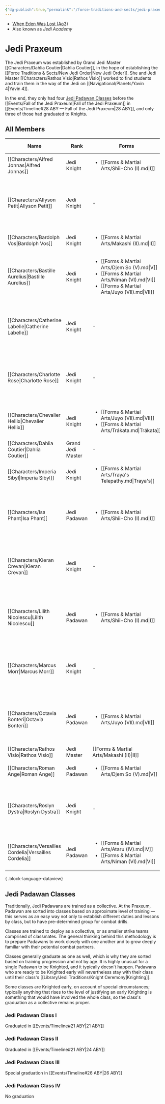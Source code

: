 ```yaml
---
{"dg-publish":true,"permalink":"/force-traditions-and-sects/jedi-praxeum/","tags":["faction"],"noteIcon":"saber1"}
---
```


- [When Eden Was Lost (Ao3)](https://archiveofourown.org/works/19334440)
- Also known as *Jedi Academy*
# Jedi Praxeum
The Jedi Praxeum was established by Grand Jedi Master [[Characters/Dahlia Coutier\|Dahlia Coutier]], in the hope of establishing the [[Force Traditions & Sects/New Jedi Order\|New Jedi Order]]. She and Jedi Master [[Characters/Rathos Visio\|Rathos Visio]] worked to find students and train them in the way of the Jedi on [[Navigational/Planets/Yavin 4\|Yavin 4]]. 

In the end, they only had four <a href="https://whenedenwaslost.netlify.app/force-traditions-and-sects/jedi-praxeum/#jedi-padawan-classes">Jedi Padawan Classes</a> before the [[Events/Fall of the Jedi Praxeum\|Fall of the Jedi Praxeum]] in [[Events/Timeline#28 ABY — Fall of the Jedi Praxeum\|28 ABY]], and only three of those had graduated to Knights. 

## All Members
| Name                                                       | Rank              | Forms                                                                                                                                                                  | Padawan Class                                                                                                                       | Status   |
| ---------------------------------------------------------- | ----------------- | ---------------------------------------------------------------------------------------------------------------------------------------------------------------------- | ----------------------------------------------------------------------------------------------------------------------------------- | -------- |
| [[Characters/Alfred Jonnas\|Alfred Jonnas]]             | Jedi Knight       | <ul><li>[[Forms & Martial Arts/Shii-Cho (I).md\\|I]]</li></ul>                                                                                                         | <a href="https://whenedenwaslost.netlify.app/force-traditions-and-sects/jedi-praxeum/#jedi-padawan-class-iii">Padawan Class III</a> | Fallen   |
| [[Characters/Allyson Petit\|Allyson Petit]]             | Jedi Knight       | \-                                                                                                                                                                     | [[Force Traditions & Sects/Jedi Praxeum#Jedi Padawan Class I\|Padawan Class I]]                                                  | Deceased |
| [[Characters/Bardolph Vos\|Bardolph Vos]]               | Jedi Knight       | <ul><li>[[Forms & Martial Arts/Makashi (II).md\\|II]]</li></ul>                                                                                                        | <a href="https://whenedenwaslost.netlify.app/force-traditions-and-sects/jedi-praxeum/#jedi-padawan-class-iii">Padawan Class III</a> | Fallen   |
| [[Characters/Bastille Aurelius\|Bastille Aurelius]]     | Jedi Knight       | <ul><li>[[Forms & Martial Arts/Djem So (V).md\\|V]]</li><li>[[Forms & Martial Arts/Niman (VI).md\\|VI]]</li><li>[[Forms & Martial Arts/Juyo (VII).md\\|VII]]</li></ul> | <a href="https://whenedenwaslost.netlify.app/force-traditions-and-sects/jedi-praxeum/#jedi-padawan-class-iii">Padawan Class III</a> | Fallen   |
| [[Characters/Catherine Labelle\|Catherine Labelle]]     | Jedi Knight       | \-                                                                                                                                                                     | [[Force Traditions & Sects/Jedi Praxeum#Jedi Padawan Class I\|Padawan Class I]]                                                  | Deceased |
| [[Characters/Charlotte Rose\|Charlotte Rose]]           | Jedi Knight       | \-                                                                                                                                                                     | [[Force Traditions & Sects/Jedi Praxeum#Jedi Padawan Class III\|Padawan Class III]]                                              | Inactive |
| [[Characters/Chevalier Hellix\|Chevalier Hellix]]       | Jedi Knight       | <ul><li>[[Forms & Martial Arts/Juyo (VII).md\\|VII]]</li><li>[[Forms & Martial Arts/Trákata.md\\|Trákata]]</li></ul>                                                   | <a href="https://whenedenwaslost.netlify.app/force-traditions-and-sects/jedi-praxeum/#jedi-padawan-class-iii">Padawan Class III</a> | Fallen   |
| [[Characters/Dahlia Coutier\|Dahlia Coutier]]           | Grand Jedi Master | \-                                                                                                                                                                     | N/A                                                                                                                                 | Unknown  |
| [[Characters/Imperia Sibyl\|Imperia Sibyl]]             | Jedi Knight       | <ul><li>[[Forms & Martial Arts/Traya's Telepathy.md\\|Traya's]]</li></ul>                                                                                              | <a href="https://whenedenwaslost.netlify.app/force-traditions-and-sects/jedi-praxeum/#jedi-padawan-class-iii">Padawan Class III</a> | Fallen   |
| [[Characters/Isa Phant\|Isa Phant]]                     | Jedi Padawan      | <ul><li>[[Forms & Martial Arts/Shii-Cho (I).md\\|I]]</li></ul>                                                                                                         | [[Force Traditions & Sects/Jedi Praxeum#Jedi Padawan Class IV\|Jedi Padawan Class IV]]                                           | Deceased |
| [[Characters/Kieran Crevan\|Kieran Crevan]]             | Jedi Knight       | \-                                                                                                                                                                     | [[Force Traditions & Sects/Jedi Praxeum#Jedi Padawan Class II\|Padawan Class II]]                                                | Deceased |
| [[Characters/Lilith Nicolescu\|Lilith Nicolescu]]       | Jedi Padawan      | <ul><li>[[Forms & Martial Arts/Shii-Cho (I).md\\|I]]</li></ul>                                                                                                         | [[Force Traditions & Sects/Jedi Praxeum#Jedi Padawan Class IV\|Padawan Class IV]]                                                | Deceased |
| [[Characters/Marcus Morr\|Marcus Morr]]                 | Jedi Knight       | \-                                                                                                                                                                     | [[Force Traditions & Sects/Jedi Praxeum#Jedi Padawan Class II\|Padawan Class II]]                                                | Deceased |
| [[Characters/Octavia Bonteri\|Octavia Bonteri]]         | Jedi Padawan      | <ul><li>[[Forms & Martial Arts/Juyo (VII).md\\|VII]]</li></ul>                                                                                                         | [[Force Traditions & Sects/Jedi Praxeum#Jedi Padawan Class IV\|Padawan Class IV]]                                                | Deceased |
| [[Characters/Rathos Visio\|Rathos Visio]]               | Jedi Master       | [[Forms & Martial Arts/Makashi (II)\|II]]                                                                                                                           | N/A                                                                                                                                 | \-       |
| [[Characters/Roman Ange\|Roman Ange]]                   | Jedi Padawan      | <ul><li>[[Forms & Martial Arts/Djem So (V).md\\|V]]</li></ul>                                                                                                          | <a href="https://whenedenwaslost.netlify.app/force-traditions-and-sects/jedi-praxeum/#jedi-padawan-class-iv">Padawan Class IV</a>   | Fallen   |
| [[Characters/Roslyn Dystra\|Roslyn Dystra]]             | Jedi Knight       | \-                                                                                                                                                                     | [[Force Traditions & Sects/Jedi Praxeum#Jedi Padawan Class II\|Padawan Class II]]                                                | Deceased |
| [[Characters/Versailles Cordelia\|Versailles Cordelia]] | Jedi Padawan      | <ul><li>[[Forms & Martial Arts/Ataru (IV).md\\|IV]]</li><li>[[Forms & Martial Arts/Niman (VI).md\\|VI]]</li></ul>                                                      | <a href="https://whenedenwaslost.netlify.app/force-traditions-and-sects/jedi-praxeum/#jedi-padawan-class-iv">Padawan Class IV</a>   | Fallen   |

{ .block-language-dataview}
## Jedi Padawan Classes
Traditionally, Jedi Padawans are trained as a collective. At the Praxeum, Padawan are sorted into classes based on approximate level of training — this serves as an easy way not only to establish different duties and lessons by class, but to have pre-determined group for combat drills. 

Classes are trained to deploy as a collective, or as smaller strike teams comprised of classmates. The general thinking behind this methodology is to prepare Padawans to work closely with one another and to grow deeply familiar with their potential combat partners.

Classes generally graduate as one as well, which is why they are sorted based on training progression and not by age. It is highly unusual for a single Padawan to be Knighted, and it typically doesn't happen. Padawans who are ready to be Knighted early will nevertheless stay with their class until their class's [[Library/Jedi Traditions/Knight Ceremony\|Knighting]].

Some classes are Knighted early, on account of special circumstances; typically anything that rises to the level of justifying an early Knighting is something that would have involved the whole class, so the class's graduation as a collective remains proper.

### Jedi Padawan Class I
Graduated in [[Events/Timeline#21 ABY\|21 ABY]]

### Jedi Padawan Class II
Graduated in [[Events/Timeline#21 ABY\|24 ABY]]

### Jedi Padawan Class III
Special graduation in [[Events/Timeline#26 ABY\|26 ABY]]

### Jedi Padawan Class IV
No graduation 